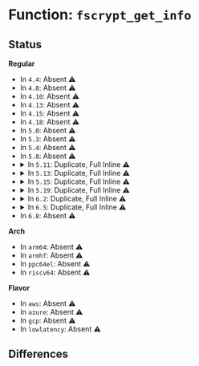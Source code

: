 # Function: <code>fscrypt_get_info</code>

## Status
<b>Regular</b>
<ul>
<li>
In <code>4.4</code>: Absent ⚠️
</li>
<li>
In <code>4.8</code>: Absent ⚠️
</li>
<li>
In <code>4.10</code>: Absent ⚠️
</li>
<li>
In <code>4.13</code>: Absent ⚠️
</li>
<li>
In <code>4.15</code>: Absent ⚠️
</li>
<li>
In <code>4.18</code>: Absent ⚠️
</li>
<li>
In <code>5.0</code>: Absent ⚠️
</li>
<li>
In <code>5.3</code>: Absent ⚠️
</li>
<li>
In <code>5.4</code>: Absent ⚠️
</li>
<li>
In <code>5.8</code>: Absent ⚠️
</li>
<li>
<details>
<summary>In <code>5.11</code>: Duplicate, Full Inline ⚠️</summary>

**Collision:** Static Duplication

**Inline:** Full

**Transformation:** False

**Instances:**

```
In fs/crypto/fname.c (ffffffff813a2281)
Location: include/linux/fscrypt.h:75
Inline: True
Inline callers:
  - fs/crypto/fname.c:fscrypt_setup_filename
  - fs/crypto/fname.c:fscrypt_fname_disk_to_usr
```
```
In fs/crypto/hooks.c (ffffffff813a2b74)
Location: include/linux/fscrypt.h:75
Inline: True
Inline callers:
  - fs/crypto/hooks.c:fscrypt_get_symlink
  - fs/crypto/hooks.c:__fscrypt_encrypt_symlink
  - fs/crypto/hooks.c:fscrypt_prepare_setflags
```
```
In fs/crypto/keysetup.c (ffffffff813a4575)
Location: include/linux/fscrypt.h:75
Inline: True
Inline callers:
  - fs/crypto/keysetup.c:fscrypt_drop_inode
  - fs/crypto/keysetup.c:fscrypt_get_encryption_info
```
```
In fs/crypto/policy.c (ffffffff813a6a7d)
Location: include/linux/fscrypt.h:75
Inline: True
Inline callers:
  - fs/crypto/policy.c:fscrypt_policy_to_inherit
```
```
In fs/ext4/inode.c (ffffffff81410002)
Location: include/linux/fscrypt.h:75
Inline: True
Inline callers:
  - fs/ext4/inode.c:ext4_truncate
  - fs/ext4/inode.c:__ext4_block_zero_page_range
```
</details>
</li>
<li>
<details>
<summary>In <code>5.13</code>: Duplicate, Full Inline ⚠️</summary>

**Collision:** Static Duplication

**Inline:** Full

**Transformation:** False

**Instances:**

```
In fs/crypto/fname.c (ffffffff813a9401)
Location: include/linux/fscrypt.h:75
Inline: True
Inline callers:
  - fs/crypto/fname.c:fscrypt_setup_filename
  - fs/crypto/fname.c:fscrypt_fname_disk_to_usr
```
```
In fs/crypto/hooks.c (ffffffff813a9d08)
Location: include/linux/fscrypt.h:75
Inline: True
Inline callers:
  - fs/crypto/hooks.c:fscrypt_get_symlink
  - fs/crypto/hooks.c:__fscrypt_encrypt_symlink
  - fs/crypto/hooks.c:fscrypt_prepare_setflags
```
```
In fs/crypto/keysetup.c (ffffffff813ab765)
Location: include/linux/fscrypt.h:75
Inline: True
Inline callers:
  - fs/crypto/keysetup.c:fscrypt_drop_inode
  - fs/crypto/keysetup.c:fscrypt_get_encryption_info
```
```
In fs/crypto/policy.c (ffffffff813adb0d)
Location: include/linux/fscrypt.h:75
Inline: True
Inline callers:
  - fs/crypto/policy.c:fscrypt_policy_to_inherit
```
```
In fs/ext4/hash.c (ffffffff81404552)
Location: include/linux/fscrypt.h:75
Inline: True
Inline callers:
  - fs/ext4/hash.c:ext4fs_dirhash
  - fs/ext4/hash.c:__ext4fs_dirhash
```
```
In fs/ext4/inode.c (ffffffff814163c0)
Location: include/linux/fscrypt.h:75
Inline: True
Inline callers:
  - fs/ext4/inode.c:ext4_truncate
  - fs/ext4/inode.c:__ext4_block_zero_page_range
```
```
In fs/ext4/namei.c (ffffffff8142bcee)
Location: include/linux/fscrypt.h:75
Inline: True
Inline callers:
  - fs/ext4/namei.c:ext4_fname_setup_ci_filename
```
</details>
</li>
<li>
<details>
<summary>In <code>5.15</code>: Duplicate, Full Inline ⚠️</summary>

**Collision:** Static Duplication

**Inline:** Full

**Transformation:** False

**Instances:**

```
In fs/crypto/fname.c (ffffffff813f8b71)
Location: include/linux/fscrypt.h:176
Inline: True
Inline callers:
  - fs/crypto/fname.c:fscrypt_setup_filename
  - fs/crypto/fname.c:fscrypt_fname_disk_to_usr
```
```
In fs/crypto/hooks.c (ffffffff813f9548)
Location: include/linux/fscrypt.h:176
Inline: True
Inline callers:
  - fs/crypto/hooks.c:fscrypt_get_symlink
  - fs/crypto/hooks.c:__fscrypt_encrypt_symlink
  - fs/crypto/hooks.c:fscrypt_prepare_setflags
```
```
In fs/crypto/keysetup.c (ffffffff813faff5)
Location: include/linux/fscrypt.h:176
Inline: True
Inline callers:
  - fs/crypto/keysetup.c:fscrypt_drop_inode
  - fs/crypto/keysetup.c:fscrypt_get_encryption_info
```
```
In fs/crypto/policy.c (ffffffff813fd48d)
Location: include/linux/fscrypt.h:176
Inline: True
Inline callers:
  - fs/crypto/policy.c:fscrypt_policy_to_inherit
```
```
In fs/ext4/hash.c (ffffffff81456d02)
Location: include/linux/fscrypt.h:176
Inline: True
Inline callers:
  - fs/ext4/hash.c:ext4fs_dirhash
  - fs/ext4/hash.c:__ext4fs_dirhash
```
```
In fs/ext4/inode.c (ffffffff81469945)
Location: include/linux/fscrypt.h:176
Inline: True
Inline callers:
  - fs/ext4/inode.c:ext4_truncate
  - fs/ext4/inode.c:__ext4_block_zero_page_range
```
```
In fs/ext4/namei.c (ffffffff8147fb8e)
Location: include/linux/fscrypt.h:176
Inline: True
Inline callers:
  - fs/ext4/namei.c:ext4_fname_setup_ci_filename
```
</details>
</li>
<li>
<details>
<summary>In <code>5.19</code>: Duplicate, Full Inline ⚠️</summary>

**Collision:** Static Duplication

**Inline:** Full

**Transformation:** False

**Instances:**

```
In fs/crypto/fname.c (ffffffff8146b921)
Location: include/linux/fscrypt.h:184
Inline: True
Inline callers:
  - fs/crypto/fname.c:fscrypt_setup_filename
  - fs/crypto/fname.c:fscrypt_fname_disk_to_usr
```
```
In fs/crypto/hooks.c (ffffffff8146c467)
Location: include/linux/fscrypt.h:184
Inline: True
Inline callers:
  - fs/crypto/hooks.c:fscrypt_get_symlink
  - fs/crypto/hooks.c:__fscrypt_encrypt_symlink
  - fs/crypto/hooks.c:fscrypt_prepare_setflags
```
```
In fs/crypto/keysetup.c (ffffffff8146e2f5)
Location: include/linux/fscrypt.h:184
Inline: True
Inline callers:
  - fs/crypto/keysetup.c:fscrypt_drop_inode
  - fs/crypto/keysetup.c:fscrypt_get_encryption_info
```
```
In fs/crypto/policy.c (ffffffff81470c75)
Location: include/linux/fscrypt.h:184
Inline: True
Inline callers:
  - fs/crypto/policy.c:fscrypt_policy_to_inherit
  - fs/crypto/policy.c:fscrypt_get_policy
```
```
In fs/ext4/hash.c (ffffffff814d4795)
Location: include/linux/fscrypt.h:184
Inline: True
Inline callers:
  - fs/ext4/hash.c:ext4fs_dirhash
  - fs/ext4/hash.c:__ext4fs_dirhash
```
```
In fs/ext4/inode.c (ffffffff814e9757)
Location: include/linux/fscrypt.h:184
Inline: True
Inline callers:
  - fs/ext4/inode.c:ext4_truncate
  - fs/ext4/inode.c:__ext4_block_zero_page_range
```
```
In fs/ext4/namei.c (ffffffff81500015)
Location: include/linux/fscrypt.h:184
Inline: True
Inline callers:
  - fs/ext4/namei.c:ext4_match
  - fs/ext4/namei.c:ext4_fname_setup_ci_filename
```
</details>
</li>
<li>
<details>
<summary>In <code>6.2</code>: Duplicate, Full Inline ⚠️</summary>

**Collision:** Static Duplication

**Inline:** Full

**Transformation:** False

**Instances:**

```
In fs/crypto/fname.c (ffffffff814fcc01)
Location: include/linux/fscrypt.h:181
Inline: True
Inline callers:
  - fs/crypto/fname.c:fscrypt_setup_filename
  - fs/crypto/fname.c:fscrypt_fname_disk_to_usr
```
```
In fs/crypto/hooks.c (ffffffff814fd807)
Location: include/linux/fscrypt.h:181
Inline: True
Inline callers:
  - fs/crypto/hooks.c:fscrypt_get_symlink
  - fs/crypto/hooks.c:__fscrypt_encrypt_symlink
  - fs/crypto/hooks.c:fscrypt_prepare_setflags
```
```
In fs/crypto/keysetup.c (ffffffff814ff945)
Location: include/linux/fscrypt.h:181
Inline: True
Inline callers:
  - fs/crypto/keysetup.c:fscrypt_drop_inode
  - fs/crypto/keysetup.c:fscrypt_get_encryption_info
```
```
In fs/crypto/policy.c (ffffffff81502755)
Location: include/linux/fscrypt.h:181
Inline: True
Inline callers:
  - fs/crypto/policy.c:fscrypt_policy_to_inherit
  - fs/crypto/policy.c:fscrypt_get_policy
```
```
In fs/crypto/inline_crypt.c (ffffffff81503375)
Location: include/linux/fscrypt.h:181
Inline: True
```
```
In fs/ext4/hash.c (ffffffff8156d455)
Location: include/linux/fscrypt.h:181
Inline: True
Inline callers:
  - fs/ext4/hash.c:ext4fs_dirhash
  - fs/ext4/hash.c:__ext4fs_dirhash
```
```
In fs/ext4/inode.c (ffffffff81583260)
Location: include/linux/fscrypt.h:181
Inline: True
Inline callers:
  - fs/ext4/inode.c:ext4_truncate
  - fs/ext4/inode.c:__ext4_block_zero_page_range
```
```
In fs/ext4/namei.c (ffffffff8159a805)
Location: include/linux/fscrypt.h:181
Inline: True
Inline callers:
  - fs/ext4/namei.c:ext4_match
  - fs/ext4/namei.c:ext4_fname_setup_ci_filename
```
</details>
</li>
<li>
<details>
<summary>In <code>6.5</code>: Duplicate, Full Inline ⚠️</summary>

**Collision:** Static Duplication

**Inline:** Full

**Transformation:** False

**Instances:**

```
In fs/crypto/fname.c (ffffffff81534181)
Location: include/linux/fscrypt.h:181
Inline: True
Inline callers:
  - fs/crypto/fname.c:fscrypt_setup_filename
  - fs/crypto/fname.c:fscrypt_fname_disk_to_usr
```
```
In fs/crypto/hooks.c (ffffffff81534d67)
Location: include/linux/fscrypt.h:181
Inline: True
Inline callers:
  - fs/crypto/hooks.c:fscrypt_get_symlink
  - fs/crypto/hooks.c:__fscrypt_encrypt_symlink
  - fs/crypto/hooks.c:fscrypt_prepare_setflags
```
```
In fs/crypto/keysetup.c (ffffffff81536f15)
Location: include/linux/fscrypt.h:181
Inline: True
Inline callers:
  - fs/crypto/keysetup.c:fscrypt_drop_inode
  - fs/crypto/keysetup.c:fscrypt_get_encryption_info
```
```
In fs/crypto/policy.c (ffffffff81539df5)
Location: include/linux/fscrypt.h:181
Inline: True
Inline callers:
  - fs/crypto/policy.c:fscrypt_policy_to_inherit
  - fs/crypto/policy.c:fscrypt_get_policy
```
```
In fs/crypto/inline_crypt.c (ffffffff8153ac25)
Location: include/linux/fscrypt.h:181
Inline: True
```
```
In fs/ext4/hash.c (ffffffff815a5345)
Location: include/linux/fscrypt.h:181
Inline: True
Inline callers:
  - fs/ext4/hash.c:ext4fs_dirhash
  - fs/ext4/hash.c:__ext4fs_dirhash
```
```
In fs/ext4/inode.c (ffffffff815b9e20)
Location: include/linux/fscrypt.h:181
Inline: True
Inline callers:
  - fs/ext4/inode.c:ext4_truncate
  - fs/ext4/inode.c:__ext4_block_zero_page_range
```
```
In fs/ext4/namei.c (ffffffff815d10a5)
Location: include/linux/fscrypt.h:181
Inline: True
Inline callers:
  - fs/ext4/namei.c:ext4_match
  - fs/ext4/namei.c:ext4_fname_setup_ci_filename
```
</details>
</li>
<li>
In <code>6.8</code>: Absent ⚠️
</li>
</ul>
<b>Arch</b>
<ul>
<li>
In <code>arm64</code>: Absent ⚠️
</li>
<li>
In <code>armhf</code>: Absent ⚠️
</li>
<li>
In <code>ppc64el</code>: Absent ⚠️
</li>
<li>
In <code>riscv64</code>: Absent ⚠️
</li>
</ul>
<b>Flavor</b>
<ul>
<li>
In <code>aws</code>: Absent ⚠️
</li>
<li>
In <code>azure</code>: Absent ⚠️
</li>
<li>
In <code>gcp</code>: Absent ⚠️
</li>
<li>
In <code>lowlatency</code>: Absent ⚠️
</li>
</ul>

## Differences
